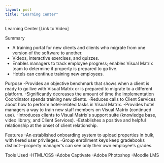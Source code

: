 ```yaml
---
layout: post
title: "Learning Center"
---
```


Learning Center
[Link to Video]

Summary
- A training portal for new clients and clients who migrate from one version of the software to another.
- Videos, interactive exercises, and quizzes.
- Enables managers to track employee progress; enables Visual Matrix team to determine if property is prepared to go live.
- Hotels can continue training new employees.

Purpose
-Provides an objective benchmark that shows when a client is ready to go live with Visual Matrix or is prepared to migrate to a different platform.
-Significantly decreases the amount of time the Implementation Coordinator spends training new clients.
-Reduces calls to Client Services about how to perform hotel-related tasks in Visual Matrix.
-Provides hotel managers a way to train new staff members on Visual Matrix (continued use).
-Introduces clients to Visual Matrix's support suite (knowledge base, video library, and Client Services).
-Establishes a positive and helpful relationship at the onset of client relationship.

Features
-An established onboarding system to upload properties in bulk, with tiered user privileges. 
-Group enrollment keys keep gradebooks distinct--property manager's can see only their own employee's grades.

Tools Used
-HTML/CSS
-Adobe Captivate
-Adobe Photoshop
-Moodle LMS
